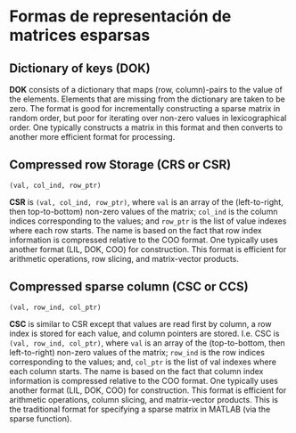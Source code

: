 Formas de representación de matrices esparsas
=============================================

Dictionary of keys (DOK)
------------------------
**DOK** consists of a dictionary that maps (row, column)-pairs to the value of the elements. Elements that are missing from the dictionary are taken to be zero. The format is good for incrementally constructing a sparse matrix in random order, but poor for iterating over non-zero values in lexicographical order. One typically constructs a matrix in this format and then converts to another more efficient format for processing.

Compressed row Storage (CRS or CSR)
-----------------------------------
`(val, col_ind, row_ptr)`

**CSR** is `(val, col_ind, row_ptr)`, where `val` is an array of the (left-to-right, then top-to-bottom) non-zero values of the matrix; `col_ind` is the column indices corresponding to the values; and `row_ptr` is the list of value indexes where each row starts. The name is based on the fact that row index information is compressed relative to the COO format. One typically uses another format (LIL, DOK, COO) for construction. This format is efficient for arithmetic operations, row slicing, and matrix-vector products.

Compressed sparse column (CSC or CCS)
-------------------------------------
`(val, row_ind, col_ptr)`

**CSC** is similar to CSR except that values are read first by column, a row index is stored for each value, and column pointers are stored. I.e. CSC is `(val, row_ind, col_ptr)`, where `val` is an array of the (top-to-bottom, then left-to-right) non-zero values of the matrix; `row_ind` is the row indices corresponding to the values; and, `col_ptr` is the list of val indexes where each column starts. The name is based on the fact that column index information is compressed relative to the COO format. One typically uses another format (LIL, DOK, COO) for construction. This format is efficient for arithmetic operations, column slicing, and matrix-vector products. This is the traditional format for specifying a sparse matrix in MATLAB (via the sparse function).
